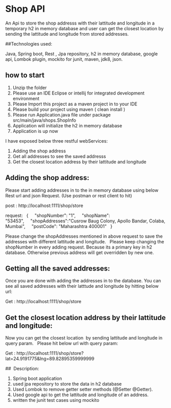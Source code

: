 # Shop API

An Api to store the shop addresss with their lattitude and longitude in a temporary h2 in memory database and user can get the closest location by sending the lattitude and longitude from stored addresses.

##Technologies used:

Java, Spring boot, Rest , Jpa repository, h2 in memory database, google api, Lombok plugin, mockito for junit, maven, jdk8, json. 

## how to start
1) Unzip the folder
2) Please use an IDE Eclipse or intellij for integrated development environment
3) Please Import this project as a maven project in to your IDE
4) Please build your project using maven ( clean install )
5) Please run Application.java file under package src/main/java/shops.ShopInfo
6) Application will initialize the h2 in memory database
7) Application is up now

I have exposed below three restful webServices: 
1) Adding the shop address
2) Get all addresses to see the saved addresss
3) Get the closest location address by their lattitude and longitude

## Adding the shop address:
Please start adding addresses in to the in memory database using below Rest url and json Request. (Use postman or rest client to hit)    

post : http://localhost:1111/shop/store  

request:   {     "shopNumber": "1",     "shopName": "53453",     "shopAddresses":"Cusrow Baug Colony, Apollo Bandar, Colaba, Mumbai",     "postCode": "Maharashtra 400001"   } 


Please change the shopAddresses mentioned in above request to save the addresses with different lattitude and longitude.   Please keep changing the shopNumber in every adding request. Because its a primary key in h2 database. Otherwise previous address will get overridden by new one.


## Getting all the saved addresses:   

Once you are done with adding the addresses in to the database. You can see all saved addresses with their latttude and longitude by hitting below url:  

Get : http://localhost:1111/shop/store  


## Get the closest location address by their lattitude and longitude: 

Now you can get the closest location  by sending lattitude and longitude in query param.   Please hit below url with query param:  

Get : http://localhost:1111/shop/store?lat=24.9191775&lng=89.82895359999999


##  Description:
1) Spring boot application
2) used jpa repository to store the data in h2 database
3) Used Lombok to remove getter setter methods (@Setter @Getter). 
4) Used google api to get the lattitude and longitude of an address.
5) written the junit test cases using mockito
